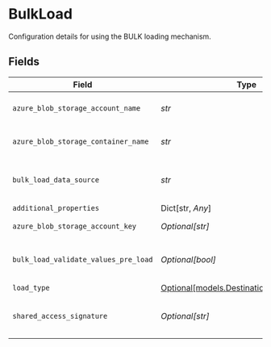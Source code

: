 # BulkLoad

Configuration details for using the BULK loading mechanism.


## Fields

| Field                                                                                                                                                                                                                    | Type                                                                                                                                                                                                                     | Required                                                                                                                                                                                                                 | Description                                                                                                                                                                                                              | Example                                                                                                                                                                                                                  |
| ------------------------------------------------------------------------------------------------------------------------------------------------------------------------------------------------------------------------ | ------------------------------------------------------------------------------------------------------------------------------------------------------------------------------------------------------------------------ | ------------------------------------------------------------------------------------------------------------------------------------------------------------------------------------------------------------------------ | ------------------------------------------------------------------------------------------------------------------------------------------------------------------------------------------------------------------------ | ------------------------------------------------------------------------------------------------------------------------------------------------------------------------------------------------------------------------ |
| `azure_blob_storage_account_name`                                                                                                                                                                                        | *str*                                                                                                                                                                                                                    | :heavy_check_mark:                                                                                                                                                                                                       | The name of the Azure Blob Storage account. See: https://learn.microsoft.com/azure/storage/blobs/storage-blobs-introduction#storage-accounts                                                                             | mystorageaccount                                                                                                                                                                                                         |
| `azure_blob_storage_container_name`                                                                                                                                                                                      | *str*                                                                                                                                                                                                                    | :heavy_check_mark:                                                                                                                                                                                                       | The name of the Azure Blob Storage container. See: https://learn.microsoft.com/azure/storage/blobs/storage-blobs-introduction#containers                                                                                 | mycontainer                                                                                                                                                                                                              |
| `bulk_load_data_source`                                                                                                                                                                                                  | *str*                                                                                                                                                                                                                    | :heavy_check_mark:                                                                                                                                                                                                       | Specifies the external data source name configured in MSSQL, which references the Azure Blob container. See: https://learn.microsoft.com/sql/t-sql/statements/bulk-insert-transact-sql                                   | MyAzureBlobStorage                                                                                                                                                                                                       |
| `additional_properties`                                                                                                                                                                                                  | Dict[str, *Any*]                                                                                                                                                                                                         | :heavy_minus_sign:                                                                                                                                                                                                       | N/A                                                                                                                                                                                                                      |                                                                                                                                                                                                                          |
| `azure_blob_storage_account_key`                                                                                                                                                                                         | *Optional[str]*                                                                                                                                                                                                          | :heavy_minus_sign:                                                                                                                                                                                                       | The Azure blob storage account key. Mutually exclusive with a Shared Access Signature                                                                                                                                    | Z8ZkZpteggFx394vm+PJHnGTvdRncaYS+JhLKdj789YNmD+iyGTnG+PV+POiuYNhBg/ACS+LKjd%4FG3FHGN12Nd==                                                                                                                               |
| `bulk_load_validate_values_pre_load`                                                                                                                                                                                     | *Optional[bool]*                                                                                                                                                                                                         | :heavy_minus_sign:                                                                                                                                                                                                       | When enabled, Airbyte will validate all values before loading them into the destination table. This provides stronger data integrity guarantees but may significantly impact performance.                                | false                                                                                                                                                                                                                    |
| `load_type`                                                                                                                                                                                                              | [Optional[models.DestinationMssqlLoadType]](../models/destinationmssqlloadtype.md)                                                                                                                                       | :heavy_minus_sign:                                                                                                                                                                                                       | N/A                                                                                                                                                                                                                      |                                                                                                                                                                                                                          |
| `shared_access_signature`                                                                                                                                                                                                | *Optional[str]*                                                                                                                                                                                                          | :heavy_minus_sign:                                                                                                                                                                                                       | A shared access signature (SAS) provides secure delegated access to resources in your storage account. See: https://learn.microsoft.com/azure/storage/common/storage-sas-overview.Mutually exclusive with an account key | sv=2021-08-06&st=2025-04-11T00%3A00%3A00Z&se=2025-04-12T00%3A00%3A00Z&sr=b&sp=rw&sig=abcdefghijklmnopqrstuvwxyz1234567890%2Fabcdefg%3D                                                                                   |